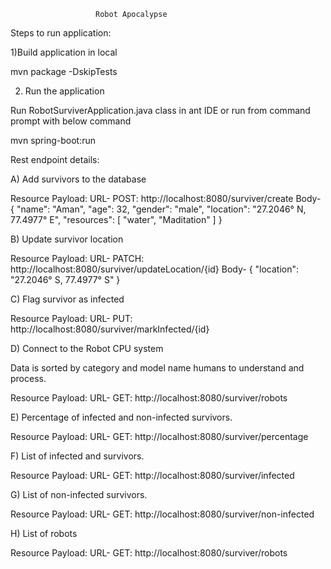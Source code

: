                       Robot Apocalypse


Steps to run application:

1)Build application in local

   mvn package -DskipTests

2) Run the application

Run RobotSurviverApplication.java class in ant IDE or run from command prompt with below command

mvn spring-boot:run

Rest endpoint details:

A)	Add survivors to the database

Resource Payload: 
URL- POST: http://localhost:8080/surviver/create
Body- {
    "name": "Aman",
    "age": 32,
    "gender": "male",
    "location": "27.2046° N, 77.4977° E",
    "resources": [
        "water",
        "Maditation"
    ]
}


B)	Update survivor location

Resource Payload: 
URL- PATCH: http://localhost:8080/surviver/updateLocation/{id} 
Body- 
     {
    "location": "27.2046° S, 77.4977° S"
  }

C)	 Flag survivor as infected

Resource Payload: 
URL- PUT: http://localhost:8080/surviver/markInfected/{id} 



D)	 Connect to the Robot CPU system

Data is sorted by category and model name humans to understand and process.

Resource Payload: 
URL- GET: http://localhost:8080/surviver/robots 


E)	Percentage of infected and non-infected survivors. 

Resource Payload: 
URL- GET: http://localhost:8080/surviver/percentage 


F)	List of infected and survivors. 

Resource Payload: 
URL- GET: http://localhost:8080/surviver/infected 


G)	List of non-infected survivors. 

Resource Payload: 
URL- GET: http://localhost:8080/surviver/non-infected 


H)	List of robots 

Resource Payload: 
URL- GET: http://localhost:8080/surviver/robots 
